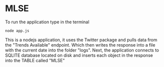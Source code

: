 # MLSE

To run the application type in the terminal

`node app.js`

This is a nodejs application, it uses the Twitter package and pulls data from the "Trends Available" endpoint. Which then writes the response into a file with the current date into the folder "logs". Next, the application connects to SQLITE database located on disk and inserts each object in the response into the TABLE called "MLSE"